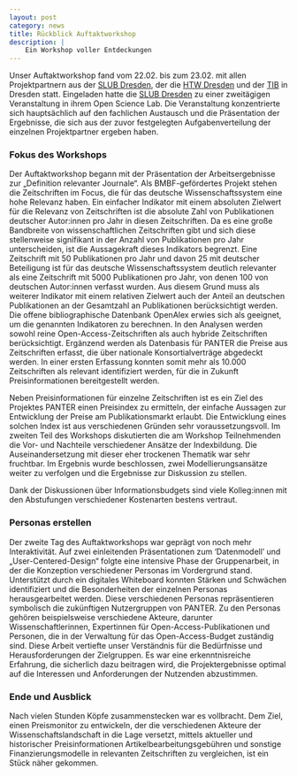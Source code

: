 ```yaml
---
layout: post
category: news
title: Rückblick Auftaktworkshop
description: |
    Ein Workshop voller Entdeckungen
---
```

Unser Auftaktworkshop fand vom 22.02. bis zum 23.02. mit allen Projektpartnern aus der [SLUB Dresden](https://www.slub-dresden.de/), der die [HTW Dresden](https://www.htw-dresden.de) und der [TIB](https://www.tib.eu/de/) in Dresden statt. Eingeladen hatte die [SLUB Dresden](https://www.slub-dresden.de/) zu einer zweitägigen Veranstaltung in ihrem Open Science Lab. Die Veranstaltung konzentrierte sich hauptsächlich auf den fachlichen Austausch und die Präsentation der Ergebnisse, die sich aus der zuvor festgelegten Aufgabenverteilung der einzelnen Projektpartner ergeben haben.

 <h3>Fokus des Workshops</h3>

Der Auftaktworkshop begann mit der Präsentation der Arbeitsergebnisse zur „Definition relevanter Journale“. Als BMBF-gefördertes Projekt stehen die Zeitschriften im Focus, die für das deutsche Wissenschaftssystem eine hohe Relevanz haben. Ein einfacher Indikator mit einem absoluten Zielwert für die Relevanz von Zeitschriften ist die absolute Zahl von Publikationen deutscher Autor:innen pro Jahr in diesen Zeitschriften. Da es eine große Bandbreite von wissenschaftlichen Zeitschriften gibt und sich diese stellenweise signifikant in der Anzahl von Publikationen pro Jahr unterscheiden, ist die Aussagekraft dieses Indikators begrenzt. Eine Zeitschrift mit 50 Publikationen pro Jahr und davon 25 mit deutscher Beteiligung ist für das deutsche Wissenschaftssystem deutlich relevanter als eine Zeitschrift mit 5000 Publikationen pro Jahr, von denen 100 von deutschen Autor:innen verfasst wurden. Aus diesem Grund muss als weiterer Indikator mit einem relativen Zielwert auch der Anteil an deutschen Publikationen an der Gesamtzahl an Publikationen berücksichtigt werden. Die offene bibliographische Datenbank OpenAlex erwies sich als geeignet, um die genannten Indikatoren zu berechnen. In den Analysen werden sowohl reine Open-Access-Zeitschriften als auch hybride Zeitschriften berücksichtigt. Ergänzend werden als Datenbasis für PANTER die Preise aus Zeitschriften erfasst, die über nationale Konsortialverträge abgedeckt werden. In einer ersten Erfassung konnten somit mehr als 10.000 Zeitschriften als relevant identifiziert werden, für die in Zukunft Preisinformationen bereitgestellt werden.

Neben Preisinformationen für einzelne Zeitschriften ist es ein Ziel des Projektes PANTER einen Preisindex zu ermitteln, der einfache Aussagen zur Entwicklung der Preise am Publikationsmarkt erlaubt. Die Entwicklung eines solchen Index ist aus verschiedenen Gründen sehr voraussetzungsvoll. Im zweiten Teil des Workshops diskutierten die am Workshop Teilnehmenden die Vor- und Nachteile verschiedener Ansätze der Indexbildung. Die Auseinandersetzung mit dieser eher trockenen Thematik war sehr fruchtbar. Im Ergebnis wurde beschlossen, zwei Modellierungsansätze weiter zu verfolgen und die Ergebnisse zur Diskussion zu stellen.

Dank der Diskussionen über Informationsbudgets sind viele Kolleg:innen mit den Abstufungen verschiedener Kostenarten bestens vertraut. 

<h3>Personas erstellen</h3>

Der zweite Tag des Auftaktworkshops war geprägt von noch mehr Interaktivität. Auf zwei einleitenden Präsentationen zum ‘Datenmodell’ und  „User-Centered-Design“ folgte eine intensive Phase der Gruppenarbeit, in der die Konzeption verschiedener Personas im Vordergrund stand. Unterstützt durch ein digitales Whiteboard konnten Stärken und Schwächen identifiziert und die Besonderheiten der einzelnen Personas herausgearbeitet werden. Diese verschiedenen Personas repräsentieren symbolisch die zukünftigen Nutzergruppen von PANTER. Zu den Personas gehören beispielsweise verschiedene Akteure, darunter Wissenschaftlerinnen, Expertinnen für Open-Access-Publikationen und Personen, die in der Verwaltung für das Open-Access-Budget zuständig sind. Diese Arbeit vertiefte unser Verständnis für die Bedürfnisse und Herausforderungen der Zielgruppen. Es war eine erkenntnisreiche Erfahrung, die sicherlich dazu beitragen wird, die Projektergebnisse optimal auf die Interessen und Anforderungen der Nutzenden abzustimmen.

<h3>Ende und Ausblick</h3>

Nach vielen Stunden Köpfe zusammenstecken war es vollbracht. Dem Ziel, einen Preismonitor zu entwickeln, der die verschiedenen Akteure der Wissenschaftslandschaft in die Lage versetzt, mittels aktueller und historischer Preisinformationen Artikelbearbeitungsgebühren und sonstige Finanzierungsmodelle in relevanten Zeitschriften zu vergleichen, ist ein Stück näher gekommen.

